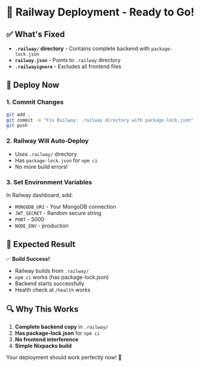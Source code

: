 # 🚀 Railway Deployment - Ready to Go!

## ✅ What's Fixed

- **`.railway/` directory** - Contains complete backend with `package-lock.json`
- **`railway.json`** - Points to `.railway` directory
- **`.railwayignore`** - Excludes all frontend files

## 🚀 Deploy Now

### 1. Commit Changes
```bash
git add .
git commit -m "Fix Railway: .railway directory with package-lock.json"
git push
```

### 2. Railway Will Auto-Deploy
- Uses `.railway/` directory
- Has `package-lock.json` for `npm ci`
- No more build errors!

### 3. Set Environment Variables
In Railway dashboard, add:
- `MONGODB_URI` - Your MongoDB connection
- `JWT_SECRET` - Random secure string
- `PORT` - 5000
- `NODE_ENV` - production

## 🎯 Expected Result

✅ **Build Success!**
- Railway builds from `.railway/`
- `npm ci` works (has package-lock.json)
- Backend starts successfully
- Health check at `/health` works

## 🔍 Why This Works

1. **Complete backend copy** in `.railway/`
2. **Has package-lock.json** for `npm ci`
3. **No frontend interference**
4. **Simple Nixpacks build**

Your deployment should work perfectly now! 🎉
